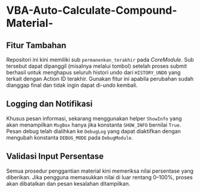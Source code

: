 # VBA-Auto-Calculate-Compound-Material-

## Fitur Tambahan

Repositori ini kini memiliki sub `permanenkan_terakhir` pada *CoreModule*.
Sub tersebut dapat dipanggil (misalnya melalui tombol) setelah proses submit
berhasil untuk menghapus seluruh histori undo dari `HISTORY_UNDO` yang
terkait dengan Action ID terakhir. Gunakan fitur ini apabila perubahan sudah
dianggap final dan tidak ingin dapat di-*undo* kembali.
## Logging dan Notifikasi

Khusus pesan informasi, sekarang menggunakan helper `ShowInfo` yang akan
menampilkan `MsgBox` hanya jika konstanta `SHOW_INFO` bernilai `True`.
Pesan debug telah dialihkan ke `DebugLog` yang dapat diaktifkan dengan
mengubah konstanta `DEBUG_MODE` pada `DebugModule`.

## Validasi Input Persentase

Semua prosedur penggantian material kini memeriksa nilai persentase yang
diberikan. Jika pengguna memasukkan nilai di luar rentang 0–100%, proses
akan dibatalkan dan pesan kesalahan ditampilkan.
